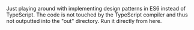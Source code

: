 Just playing around with implementing design patterns in ES6 instead of TypeScript. The code is not touched by the TypeScript compiler and thus not outputted into the "out" directory. Run it directly from here.
